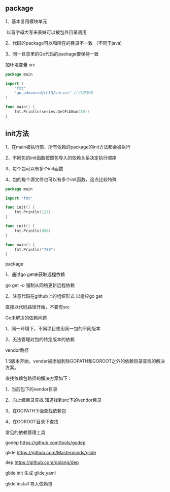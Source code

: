 ## package

1、基本复用模块单元

​	以首字母大写来表妹可以被包外目录调用

2、代码的package可以和所在的目录不一致 （不同于java)

3、同一目录里的Go代码的package要保持一致



加环境变量 src

```go
package main

import (
	"fmt"
	"go_advanced/ch13/series" //引用参考
)

func main() {
	fmt.Println(series.GetFibNum(10))
}
```



## init方法

1、在main被执行前，所有依赖的package的init方法都会被执行

2、不同包的init函数按照包导入的依赖关系决定执行顺序

3、每个包可以有多个init函数

4、包的每个源文件也可以有多个init函数，这点比较特殊

```go
package main

import "fmt"

func init() {
	fmt.Println(123)
}

func init() {
	fmt.Println(456)
}

func main() {
	fmt.Println("789")
}
```



package

1、通过go get来获取远程依赖

go get -u 强制从网络更新远程依赖

2、注意代码在github上的组织形式 以适应go get

直接以代码路径开始，不要有src



Go未解决的依赖问题

1、同一环境下，不同项目使用同一包的不同版本

2、无法管理对包的特定版本的依赖



vendor路径

1.5版本开始，vender被添加到除GOPATH和GOROOT之外的依赖目录查找的解决方案。

查找依赖包路径的解决方案如下：

1、当前包下的vendor目录

2、向上级目录查找  知道找到src下的vendor目录

3、在GOPATH下面查找依赖包

4、在GOROOT目录下查找



常见的依赖管理工具

godep  https://github.com/tools/godep

glide https://github.com/Masterminds/glide

dep https://github.com/golang/dep



glide init 生成 glide.yaml

glide install 导入依赖包

